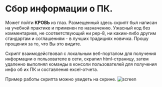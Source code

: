 # Сбор информации о ПК.

Может пойти <b>КРОВЬ</b> из глаз. Размещенный здесь скрипт был написан на учебной практике и применен по назначению. Ужасный код без комментариев, не соответствующий ни pep-8, ни каким-либо другим стандартам и соглашениям - в лучших традициях новичка. Прошу прощения за то, что Вы это видите.

Скрипт взаимодействовал с локальным веб-порталом для получения информации о пользователе в сети, скрапил html-страницу, затем удаленно выполнял команды в консоли пользователей для получения инфо об их ПК и составления excel-отчета.

Пример работы скрипта можно увидеть на скрине.
![screen](https://user-images.githubusercontent.com/92309039/206621118-ae862278-cb10-42df-8b2a-66d3c257a584.png)
